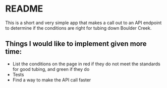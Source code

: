 # README

This is a short and very simple app that makes a call out to an API endpoint to determine if the conditions are right for tubing down Boulder Creek.

## Things I would like to implement given more time:
* List the conditions on the page in red if they do not meet the standards for good tubing, and green if they do
* Tests
* Find a way to make the API call faster
